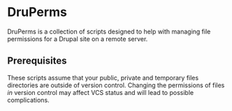 # DruPerms

DruPerms is a collection of scripts designed to help with managing file permissions for a Drupal site on a remote server.

## Prerequisites

These scripts assume that your public, private and temporary files directories are outside of version control. Changing the permissions of files *in* version control may affect VCS status and will lead to possible complications.
